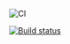 ![CI](https://github.com/Poriadinsky/ajs-1/actions/workflows/web.yml/badge.svg)

[![Build status](https://ci.appveyor.com/api/projects/status/vms8kks5srvnqd2j?svg=true)](https://ci.appveyor.com/project/Poriadinsky/ajs-6-drag)